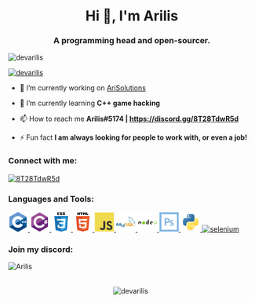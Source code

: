 <h1 align="center">Hi 👋, I'm Arilis</h1>
<h3 align="center">A programming head and open-sourcer.</h3>

<p align="left"> <img src="https://komarev.com/ghpvc/?username=devarilis&label=Github%20Visitors%20%3C3&color=ff8080&style=flat" alt="devarilis" /> </p>

<p align="left"> <a href="https://github.com/ryo-ma/github-profile-trophy"><img src="https://github-profile-trophy.vercel.app/?username=devarilis" alt="devarilis" /></a> </p>

- 🔭 I’m currently working on [AriSolutions](https://arisolutions.store)

- 🌱 I’m currently learning **C++ game hacking**

- 📫 How to reach me **Arilis#5174 | https://discord.gg/8T28TdwR5d**

- ⚡ Fun fact **I am always looking for people to work with, or even a job!**

<h3 align="left">Connect with me:</h3>
<p align="left">
<a href="https://discord.gg/8T28TdwR5d" target="blank"><img align="center" src="https://raw.githubusercontent.com/rahuldkjain/github-profile-readme-generator/master/src/images/icons/Social/discord.svg" alt="8T28TdwR5d" height="30" width="40" /></a>
</p>

<h3 align="left">Languages and Tools:</h3>
<p align="left"> <a href="https://www.w3schools.com/cpp/" target="_blank" rel="noreferrer"> <img src="https://raw.githubusercontent.com/devicons/devicon/master/icons/cplusplus/cplusplus-original.svg" alt="cplusplus" width="40" height="40"/> </a> <a href="https://www.w3schools.com/cs/" target="_blank" rel="noreferrer"> <img src="https://raw.githubusercontent.com/devicons/devicon/master/icons/csharp/csharp-original.svg" alt="csharp" width="40" height="40"/> </a> <a href="https://www.w3schools.com/css/" target="_blank" rel="noreferrer"> <img src="https://raw.githubusercontent.com/devicons/devicon/master/icons/css3/css3-original-wordmark.svg" alt="css3" width="40" height="40"/> </a> <a href="https://www.w3.org/html/" target="_blank" rel="noreferrer"> <img src="https://raw.githubusercontent.com/devicons/devicon/master/icons/html5/html5-original-wordmark.svg" alt="html5" width="40" height="40"/> </a> <a href="https://developer.mozilla.org/en-US/docs/Web/JavaScript" target="_blank" rel="noreferrer"> <img src="https://raw.githubusercontent.com/devicons/devicon/master/icons/javascript/javascript-original.svg" alt="javascript" width="40" height="40"/> </a> <a href="https://www.mysql.com/" target="_blank" rel="noreferrer"> <img src="https://raw.githubusercontent.com/devicons/devicon/master/icons/mysql/mysql-original-wordmark.svg" alt="mysql" width="40" height="40"/> </a> <a href="https://nodejs.org" target="_blank" rel="noreferrer"> <img src="https://raw.githubusercontent.com/devicons/devicon/master/icons/nodejs/nodejs-original-wordmark.svg" alt="nodejs" width="40" height="40"/> </a> <a href="https://www.photoshop.com/en" target="_blank" rel="noreferrer"> <img src="https://raw.githubusercontent.com/devicons/devicon/master/icons/photoshop/photoshop-line.svg" alt="photoshop" width="40" height="40"/> </a> <a href="https://www.python.org" target="_blank" rel="noreferrer"> <img src="https://raw.githubusercontent.com/devicons/devicon/master/icons/python/python-original.svg" alt="python" width="40" height="40"/> </a> <a href="https://www.selenium.dev" target="_blank" rel="noreferrer"> <img src="https://raw.githubusercontent.com/detain/svg-logos/780f25886640cef088af994181646db2f6b1a3f8/svg/selenium-logo.svg" alt="selenium" width="40" height="40"/> </a> </p>

<h3 align="left">Join my discord:</h3>
<p><a href="https://discord.gg/arisolutions"> <img align="left" src="https://kinkytranslations.files.wordpress.com/2022/05/discord_logo-1-1.png?w=809" height="50" width="210" alt="Arilis" /></a></p><br><br>

<p>&nbsp;<img align="center" src="https://github-readme-stats.vercel.app/api?username=devarilis&show_icons=true&theme=dark&locale=en" alt="devarilis" /></p>
